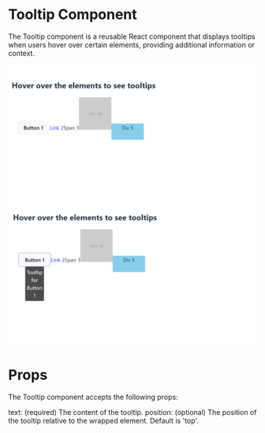 # Tooltip Component

The Tooltip component is a reusable React component that displays tooltips when users hover over certain elements, providing additional information or context.

![Before](https://github.com/PragatiiGupta/Mini-Projects/blob/main/Tool%20Tip/Before.png)
![After](https://github.com/PragatiiGupta/Mini-Projects/blob/main/Tool%20Tip/After.png)

# Props
The Tooltip component accepts the following props:

text: (required) The content of the tooltip.
position: (optional) The position of the tooltip relative to the wrapped element. Default is 'top'.
